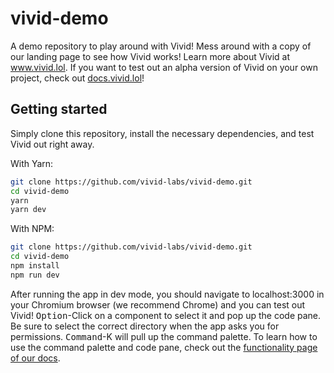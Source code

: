 # vivid-demo

A demo repository to play around with Vivid! Mess around with a copy of our landing page to see how Vivid works! Learn more about Vivid at www.vivid.lol. If you want to test out an alpha version of Vivid on your own project, check out [docs.vivid.lol](https://docs.vivid.lol/)!

## Getting started

Simply clone this repository, install the necessary dependencies, and test Vivid out right away. 

With Yarn:

```bash
git clone https://github.com/vivid-labs/vivid-demo.git
cd vivid-demo
yarn
yarn dev 
```

With NPM:

```bash
git clone https://github.com/vivid-labs/vivid-demo.git
cd vivid-demo
npm install
npm run dev
```

After running the app in dev mode, you should navigate to localhost:3000 in your Chromium browser (we recommend Chrome) and you can test out Vivid! <kbd> Option</kbd>-Click on a component to select it and pop up the code pane. Be sure to select the correct directory when the app asks you for permissions. <kbd> Command</kbd>-K will pull up the command palette. To learn how to use the command palette and code pane, check out the [functionality page of our docs](https://docs.vivid.lol/functionality).

